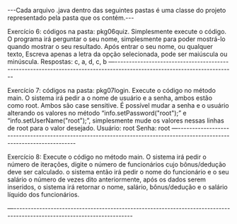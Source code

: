 ---Cada arquivo .java dentro das seguintes pastas é uma classe do projeto representado pela pasta que os contém.---

Exercício 6:
códigos na pasta: pkg06quiz.
Simplesmente execute o código. O programa irá perguntar o seu nome,  simplesmente para poder mostrá-lo quando mostrar o seu resultado. Após entrar o seu nome, ou qualquer texto, 
Escreva apenas a letra da opção selecionada, pode ser maiúscula ou minúscula.
Respostas: c, a, d, c, b
—------------------------------------------------------------------------------------------------------------------------

Exercício 7:
códigos na pasta: pkg07login.
Execute o código no método main. O sistema irá pedir a o nome de usuário e a senha, ambos estão como root. Ambos são case sensitive. É possível mudar a senha e o usuário alterando os valores no método “info.setPassword("root");”  e  “info.setUserName("root");”, simplesmente mude os valores nessas linhas de root para o valor desejado.
Usuário: root
Senha: root
—------------------------------------------------------------------------------------------------------------------------

Exercício 8:
Execute o código no método main. O sistema irá pedir o número de iterações, digite o número de funcionários cujo bônus/dedução deve ser calculado. o sistema então irá pedir o nome do funcionário e o seu salário o número de vezes dito anteriormente, após  os dados serem inseridos, o sistema irá retornar o nome, salário, bônus/dedução e o salário líquido dos funcionários. 

—------------------------------------------------------------------------------------------------------------------------
